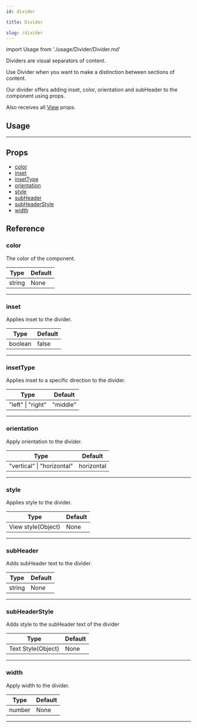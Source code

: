```yaml
---
id: divider

title: Divider

slug: /divider
---
```


import Usage from './usage/Divider/Divider.md'

Dividers are visual separators of content.

Use Divider when you want to make a distinction between sections of content.

Our divider offers adding inset, color, orientation and subHeader to the component using props.

Also receives all [View](https://reactnative.dev/docs/view#props) props.

## Usage

<Usage />

---

## Props

- [color](#color)
- [inset](#inset)
- [insetType](#insetType)
- [orientation](#orientation)
- [style](#style)
- [subHeader](#subHeader)
- [subHeaderStyle](#subHeaderStyle)
- [width](#width)

## Reference

### color

The color of the component.

| Type   | Default |
| ------ | ------- |
| string | None    |

---

### inset

Applies inset to the divider.

| Type    | Default |
| ------- | ------- |
| boolean | false   |

---

### insetType

Applies inset to a specific direction to the divider.

| Type              | Default  |
| ----------------- | -------- |
| "left" \| "right" | "middle" | left |

---

### orientation

Apply orientation to the divider.

| Type                       | Default    |
| -------------------------- | ---------- |
| "vertical" \| "horizontal" | horizontal |

---

### style

Applies style to the divider.

| Type               | Default |
| ------------------ | ------- |
| View style(Object) | None    |

---

### subHeader

Adds subHeader text to the divider.

| Type   | Default |
| ------ | ------- |
| string | None    |

---

### subHeaderStyle

Adds style to the subHeader text of the divider

| Type               | Default |
| ------------------ | ------- |
| Text Style(Object) | None    |

---

### width

Apply width to the divider.

| Type   | Default |
| ------ | ------- |
| number | None    |

---
